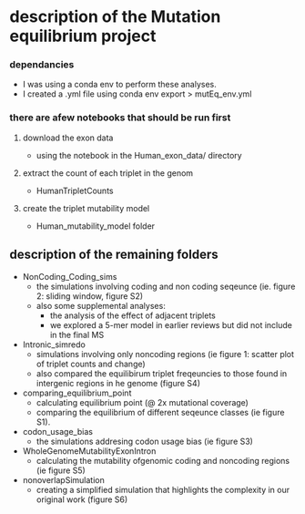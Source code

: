 # **description of the Mutation equilibrium project** 

### **dependancies**
- I was using a conda env to perform these analyses. 
- I created a .yml file using conda env export > mutEq_env.yml

### **there are  afew notebooks that should be run first**
1. download the exon data 
    - using the notebook in the Human_exon_data/ directory

2. extract the count of each triplet in the genom 
    - HumanTripletCounts

3. create the triplet mutability model 
    - Human_mutability_model folder 

## **description of the remaining folders** 
- NonCoding_Coding_sims
    - the simulations involving coding and non coding seqeunce (ie. figure 2: sliding window, figure S2)
    - also some supplemental analyses: 
        - the analysis of the effect of adjacent triplets 
        - we explored a 5-mer model in earlier reviews but did not include in the final MS
- Intronic_simredo 
    - simulations involving only noncoding regions (ie figure 1: scatter plot of triplet counts and change)
    - also compared the equilibirum triplet freqeuncies to those found in intergenic regions in he genome (figure S4)
- comparing_equilibrium_point
    - calculating equilibrium point (@ 2x mutational coverage)
    - comparing the equilibrium of different seqeunce classes (ie figure S1). 
- codon_usage_bias 
    - the simulations addresing codon usage bias (ie figure S3)
- WholeGenomeMutabilityExonIntron
    - calculating the mutability ofgenomic coding and noncoding regions (ie figure S5)
- nonoverlapSimulation 
    - creating a simplified simulation that highlights the complexity in our original work (figure S6)

